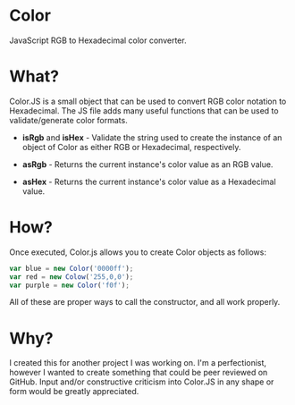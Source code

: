 # Color #

JavaScript RGB to Hexadecimal color converter.

# What? #

Color.JS is a small object that can be used to convert RGB color notation to Hexadecimal. 
The JS file adds many useful functions that can be used to validate/generate color formats.


+ **isRgb** and **isHex** - Validate the string used to create the instance of an object  of Color as either RGB or Hexadecimal, respectively.

+ **asRgb** - Returns the current instance's color value as an RGB value.

+ **asHex** - Returns the current instance's color value as a Hexadecimal value.

# How? #

Once executed, Color.js allows you to create Color objects as follows:
```js
var blue = new Color('0000ff');
var red = new Colow('255,0,0');
var purple = new Color('f0f');
```
All of these are proper ways to call the constructor, and all work properly.

# Why? #

I created this for another project I was working on. I'm a perfectionist, however I wanted to create something that could be peer reviewed on GitHub. Input and/or constructive criticism into Color.JS in any shape or form would be greatly appreciated.

